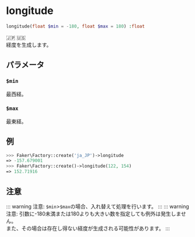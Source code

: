 # longitude
```php
longitude(float $min = -180, float $max = 180) :float
```
:jp: :us:  
経度を生成します。

## パラメータ
### `$min`
最西経。

### `$max`
最東経。

## 例
```php
>>> Faker\Factory::create('ja_JP')->longitude
=> -157.679001
>>> Faker\Factory::create()->longitude(122, 154)
=> 152.71916
```

## 注意
::: warning 注意:
`$min`>`$max`の場合、入れ替えて処理を行います。
:::
::: warning 注意:
引数に-180未満または180よりも大きい数を指定しても例外は発生しません。  
また、その場合は存在し得ない経度が生成される可能性があります。
:::